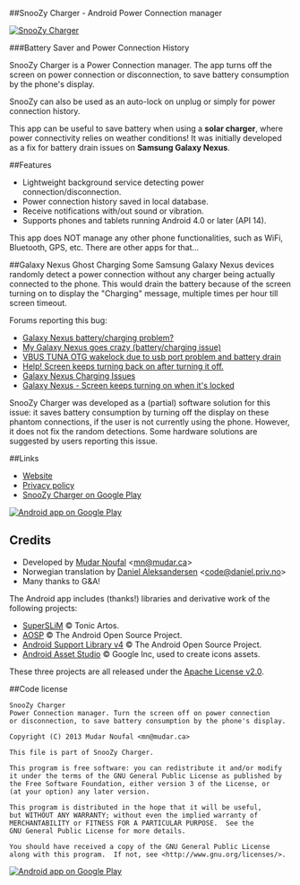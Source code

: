 ##SnooZy Charger - Android Power Connection manager

[![SnooZy Charger][img_github]][link_snoozy_playstore]

###Battery Saver and Power Connection History

SnooZy Charger is a Power Connection manager. The app turns off the screen on power connection or disconnection, to save battery consumption by the phone's display. 

SnooZy can also be used as an auto-lock on unplug or simply for power connection history. 

This app can be useful to save battery when using a **solar charger**, where power connectivity relies on weather conditions! It was initially developed as a fix for battery drain issues on **Samsung Galaxy Nexus**.

##Features
* Lightweight background service detecting power connection/disconnection.
* Power connection history saved in local database.
* Receive notifications with/out sound or vibration.
* Supports phones and tablets running Android 4.0 or later (API 14).

This app does NOT manage any other phone functionalities, such as WiFi, Bluetooth, GPS, etc. There are other apps for that…

##Galaxy Nexus Ghost Charging
Some Samsung Galaxy Nexus devices randomly detect a power connection without any charger being actually connected to the phone. This would drain the battery because of the screen turning on to display the "Charging" message, multiple times per hour till screen timeout. 

Forums reporting this bug:

* [Galaxy Nexus battery/charging problem?][link_forum_6]
* [My Galaxy Nexus goes crazy (battery/charging issue)][link_forum_1]
* [VBUS TUNA OTG wakelock due to usb port problem and battery drain][link_forum_4]
* [Help! Screen keeps turning back on after turning it off. ][link_forum_5]
* [Galaxy Nexus Charging Issues][link_forum_2]
* [Galaxy Nexus - Screen keeps turning on when it's locked][link_forum_3]

SnooZy Charger was developed as a (partial) software solution for this issue: it saves battery consumption by turning off the display on these phantom connections, if the user is not currently using the phone. However, it does not fix the random detections. Some hardware solutions are suggested by users reporting this issue.

##Links

* [Website][link_snoozy_website]
* [Privacy policy][link_snoozy_privacy]
* [SnooZy Charger on Google Play][link_snoozy_playstore]

[![Android app on Google Play][img_playstore_badge]][link_snoozy_playstore]

## Credits

* Developed by [Mudar Noufal][link_mudar_ca] &lt;<mn@mudar.ca>&gt;
* Norwegian translation by [Daniel Aleksandersen][link_aeyoun] &lt;<code@daniel.priv.no>&gt;
* Many thanks to G&A!

The Android app includes (thanks!) libraries and derivative work of the following projects:

* [SuperSLiM][link_lib_superslim] &copy; Tonic Artos.
* [AOSP][link_lib_aosp] &copy; The Android Open Source Project.
* [Android Support Library v4][link_lib_supportv4] &copy; The Android Open Source Project.
* [Android Asset Studio][link_lib_ui_utils] &copy; Google Inc, used to create icons assets.

These three projects are all released under the [Apache License v2.0][link_apache].

##Code license

    SnooZy Charger
    Power Connection manager. Turn the screen off on power connection
    or disconnection, to save battery consumption by the phone's display.

    Copyright (C) 2013 Mudar Noufal <mn@mudar.ca>

    This file is part of SnooZy Charger.

    This program is free software: you can redistribute it and/or modify
    it under the terms of the GNU General Public License as published by
    the Free Software Foundation, either version 3 of the License, or
    (at your option) any later version.

    This program is distributed in the hope that it will be useful,
    but WITHOUT ANY WARRANTY; without even the implied warranty of
    MERCHANTABILITY or FITNESS FOR A PARTICULAR PURPOSE.  See the
    GNU General Public License for more details.

    You should have received a copy of the GNU General Public License
    along with this program.  If not, see <http://www.gnu.org/licenses/>.

[![Android app on Google Play][img_devices]][link_snoozy_playstore]

[link_snoozy_playstore]: http://play.google.com/store/apps/details?id=ca.mudar.snoozy
[img_github]: http://snoozy.mudar.ca/images/snoozy-github.png
[link_snoozy_website]: http://snoozy.mudar.ca/
[link_snoozy_privacy]: http://snoozy.mudar.ca/privacy.html
[link_mudar_ca]: http://www.mudar.ca/
[link_aeyoun]: https://github.com/Aeyoun
[link_gpl]: http://www.gnu.org/licenses/gpl.html
[img_devices]: http://snoozy.mudar.ca/images/snoozy-devices.png
[img_playstore_badge]: http://snoozy.mudar.ca/images/en_app_rgb_wo_60.png
[link_lib_superslim]: http://github.com/TonicArtos/SuperSLiM
[link_lib_aosp]: http://source.android.com/
[link_lib_supportv4]: http://developer.android.com/tools/support-library/
[link_lib_ui_utils]: http://code.google.com/p/android-ui-utils/
[link_apache]: http://www.apache.org/licenses/LICENSE-2.0

[link_forum_1]: http://forum.xda-developers.com/showthread.php?t=1427539
[link_forum_2]: http://code.google.com/p/android/issues/detail?id=23789
[link_forum_3]: http://productforums.google.com/d/topic/mobile/PA5JZH-Oj4o/discussion
[link_forum_4]: http://forum.xda-developers.com/showthread.php?t=2157431
[link_forum_5]: http://forum.xda-developers.com/showthread.php?t=2328444
[link_forum_6]: http://forum.xda-developers.com/showthread.php?t=1757178